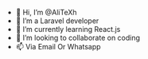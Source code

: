 - 👋 Hi, I’m @AliTeXh
- 👀 I’m a Laravel developer
- 🌱 I’m currently learning React.js
- 💞️ I’m looking to collaborate on coding
- 📫 Via Email Or Whatsapp

<!---
AliTeXh/AliTeXh is a ✨ special ✨ repository because its `README.md` (this file) appears on your GitHub profile.
You can click the Preview link to take a look at your changes.
--->
